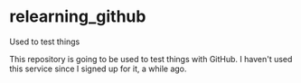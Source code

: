 # relearning_github
Used to test things

This repository is going to be used to test things with GitHub. I haven't used this service since I signed up for it, a while ago.
